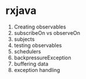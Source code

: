 # rxjava

1. Creating observables
2. subscribeOn vs observeOn
3. subjects
4. testing observables
5. schedulers
7. backpressureException
8. buffering data
9. exception handling
